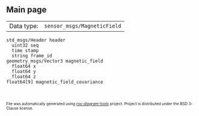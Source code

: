 <!--
File was automatically generated using 'ros-diagram-tools' project.
Project is distributed under the BSD 3-Clause license.
-->

## Main page

|     |     |
| --- | --- |
| Data type: | `sensor_msgs/MagneticField` |

```
std_msgs/Header header
  uint32 seq
  time stamp
  string frame_id
geometry_msgs/Vector3 magnetic_field
  float64 x
  float64 y
  float64 z
float64[9] magnetic_field_covariance


```


</br>
<font size="1">
File was automatically generated using <a href="https://github.com/anetczuk/ros-diagram-tools"><i>ros-diagram-tools</i></a> project.
Project is distributed under the BSD 3-Clause license.
</font>

